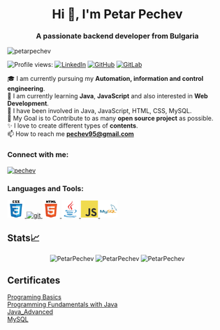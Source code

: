 <h1 align="center">Hi 👋, I'm Petar Pechev</h1>
<h3 align="center">A passionate backend developer from Bulgaria</h3>

<p align="left"> <img src="https://komarev.com/ghpvc/?username=PetarPechev&label=Profile%20views&color=0e75b6&style=flat" alt="petarpechev" /> </p>

![Profile views:](https://visitor-badge.glitch.me/badge?page_id=petarpechev) 
[![LinkedIn](https://img.shields.io/badge/-LinkedIn-0e76a8?style=flat-square&logo=Linkedin&logoColor=white)](https://www.linkedin.com/in/pechev/) 
[![GitHub](https://img.shields.io/badge/-Github-000000?style=flat-square&logo=Github&logoColor=white)](https://github.com/petarpechev)
[![GitLab](https://img.shields.io/badge/-GitLab-000000?style=flat-square&logo=GitLab&logoColor=orange)](https://gitlab.com/p.pechev)


🎓 I am currently pursuing my **Automation, information and control engineering**. <br>
🌱 I am currently learning **Java**, **JavaScript** and also interested in **Web Development**. <br>
🔭 I have been involved in Java, JavaScript, HTML, CSS, MySQL. <br>
🎯 My Goal is to Contribute to as many **open source project** as possible. <br>
✨ I love to create different types of **contents**. <br>
📫 How to reach me **pechev95@gmail.com**

    
<h3 align="left">Connect with me:</h3>
<p align="left">
<a href="https://linkedin.com/in/pechev" target="blank"><img align="center" src="https://raw.githubusercontent.com/rahuldkjain/github-profile-readme-generator/master/src/images/icons/Social/linked-in-alt.svg" alt="pechev" height="30" width="40" /></a>
</p>

<h3 align="left">Languages and Tools:</h3>
<p align="left"> <a href="https://www.w3schools.com/css/" target="_blank" rel="noreferrer"> <img src="https://raw.githubusercontent.com/devicons/devicon/master/icons/css3/css3-original-wordmark.svg" alt="css3" width="40" height="40"/> </a> <a href="https://git-scm.com/" target="_blank" rel="noreferrer"> <img src="https://www.vectorlogo.zone/logos/git-scm/git-scm-icon.svg" alt="git" width="40" height="40"/> </a> <a href="https://www.w3.org/html/" target="_blank" rel="noreferrer"> <img src="https://raw.githubusercontent.com/devicons/devicon/master/icons/html5/html5-original-wordmark.svg" alt="html5" width="40" height="40"/> </a> <a href="https://www.java.com" target="_blank" rel="noreferrer"> <img src="https://raw.githubusercontent.com/devicons/devicon/master/icons/java/java-original.svg" alt="java" width="40" height="40"/> </a> <a href="https://developer.mozilla.org/en-US/docs/Web/JavaScript" target="_blank" rel="noreferrer"> <img src="https://raw.githubusercontent.com/devicons/devicon/master/icons/javascript/javascript-original.svg" alt="javascript" width="40" height="40"/> </a> <a href="https://www.mysql.com/" target="_blank" rel="noreferrer"> <img src="https://raw.githubusercontent.com/devicons/devicon/master/icons/mysql/mysql-original-wordmark.svg" alt="mysql" width="40" height="40"/> </a> </p>


## Stats📈
<p align="center">
<img width="40%" src="https://github-readme-stats.vercel.app/api/top-langs?username=petarpechev&show_icons=true&theme=dracula&title_color=ff8000&text_color=ffffff&bg_color=6a6a6a&locale=en&layout=compact&hide_border=true" alt="PetarPechev" /> 
<img width="48%" src="https://github-readme-stats.vercel.app/api?username=petarpechev&show_icons=true&theme=dracula&title_color=ff8000&text_color=ffffff&bg_color=6a6a6a&locale=en&hide_border=true" alt="PetarPechev" />
<img width="48%" src="https://github-readme-streak-stats.herokuapp.com/?user=PetarPechev&theme=highcontrast&hide_border=true" alt="PetarPechev" />
</p>



## Certificates
<a href="https://softuni.bg/certificates/details/64260/e0d5160b">Programing Basics</a> <br>
<a href="https://softuni.bg/Certificates/Details/103600/9b7bd6b6">Programming Fundamentals with Java</a> <br>
<a href="https://softuni.bg/Certificates/Details/161745/f7de20a4">Java_Advanced</a> <br>
<a href="https://softuni.bg/Certificates/Details/151497/e953b594">MySQL</a> <br>



